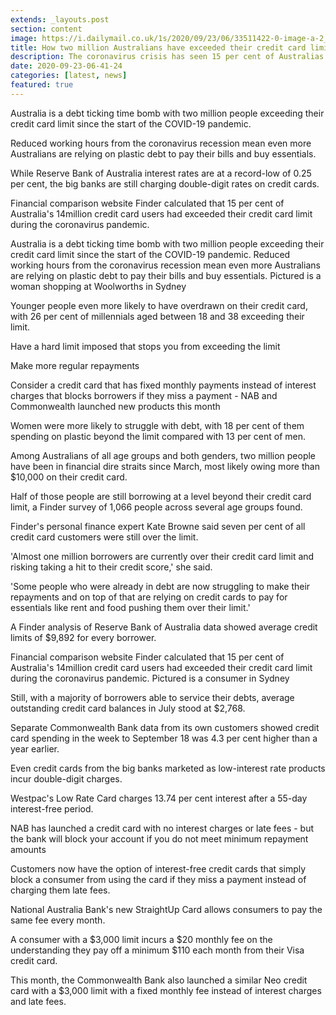 ```yaml
---
extends: _layouts.post
section: content
image: https://i.dailymail.co.uk/1s/2020/09/23/06/33511422-0-image-a-2_1600838102797.jpg 
title: How two million Australians have exceeded their credit card limit 
description: The coronavirus crisis has seen 15 per cent of Australias credit card users exceed their borrowing limit. Women and younger people were more likely to be among those two million people. 
date: 2020-09-23-06-41-24 
categories: [latest, news] 
featured: true 
--- 
```

Australia is a debt ticking time bomb with two million people exceeding their credit card limit since the start of the COVID-19 pandemic.

Reduced working hours from the coronavirus recession mean even more Australians are relying on plastic debt to pay their bills and buy essentials.

While Reserve Bank of Australia interest rates are at a record-low of 0.25 per cent, the big banks are still charging double-digit rates on credit cards.

Financial comparison website Finder calculated that 15 per cent of Australia's 14million credit card users had exceeded their credit card limit during the coronavirus pandemic. 

Australia is a debt ticking time bomb with two million people exceeding their credit card limit since the start of the COVID-19 pandemic. Reduced working hours from the coronavirus recession mean even more Australians are relying on plastic debt to pay their bills and buy essentials. Pictured is a woman shopping at Woolworths in Sydney

Younger people even more likely to have overdrawn on their credit card, with 26 per cent of millennials aged between 18 and 38 exceeding their limit.

Have a hard limit imposed that stops you from exceeding the limit

Make more regular repayments

Consider a credit card that has fixed monthly payments instead of interest charges that blocks borrowers if they miss a payment - NAB and Commonwealth launched new products this month

Women were more likely to struggle with debt, with 18 per cent of them spending on plastic beyond the limit compared with 13 per cent of men.

Among Australians of all age groups and both genders, two million people have been in financial dire straits since March, most likely owing more than $10,000 on their credit card.

Half of those people are still borrowing at a level beyond their credit card limit, a Finder survey of 1,066 people across several age groups found. 

Finder's personal finance expert Kate Browne said seven per cent of all credit card customers were still over the limit.

'Almost one million borrowers are currently over their credit card limit and risking taking a hit to their credit score,' she said.

'Some people who were already in debt are now struggling to make their repayments and on top of that are relying on credit cards to pay for essentials like rent and food pushing them over their limit.' 

A Finder analysis of Reserve Bank of Australia data showed average credit limits of $9,892 for every borrower. 

Financial comparison website Finder calculated that 15 per cent of Australia's 14million credit card users had exceeded their credit card limit during the coronavirus pandemic. Pictured is a consumer in Sydney

Still, with a majority of borrowers able to service their debts, average outstanding credit card balances in July stood at $2,768.

Separate Commonwealth Bank data from its own customers showed credit card spending in the week to September 18 was 4.3 per cent higher than a year earlier.

Even credit cards from the big banks marketed as low-interest rate products incur double-digit charges.

Westpac's Low Rate Card charges 13.74 per cent interest after a 55-day interest-free period.  

NAB has launched a credit card with no interest charges or late fees - but the bank will block your account if you do not meet minimum repayment amounts

Customers now have the option of interest-free credit cards that simply block a consumer from using the card if they miss a payment instead of charging them late fees.

National Australia Bank's new StraightUp Card allows consumers to pay the same fee every month.

A consumer with a $3,000 limit incurs a $20 monthly fee on the understanding they pay off a minimum $110 each month from their Visa credit card.

This month, the Commonwealth Bank also launched a similar Neo credit card with a $3,000 limit with a fixed monthly fee instead of interest charges and late fees.

